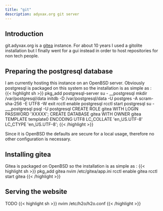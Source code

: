 ```yaml
---
title: "git"
description: adyxax.org git server
---
```


## Introduction

git.adyxax.org is a [gitea](https://gitea.io/) instance. For about 10 years I used a gitolite installation but I finally went for a gui instead in order to host repositories for non tech people.

## Preparing the postgresql database

I am currently hosting this instance on an OpenBSD server. Obviously postgresql is packaged on this system so the installation is as simple as :
{{< highlight sh >}}
pkg_add postgresql-server
su - __postgresql
mkdir /var/postgresql/data
initdb -D /var/postgresql/data -U postgres -A scram-sha-256 -E UTF8 -W
exit
rcctl enable postgresql
rcctl start postgresql
su - ___postgresql
psql -U postgresql
CREATE ROLE gitea WITH LOGIN PASSWORD 'XXXXX';
CREATE DATABASE gitea WITH OWNER gitea TEMPLATE template0 ENCODING UTF8 LC_COLLATE 'en_US.UTF-8' LC_CTYPE 'en_US.UTF-8';
{{< /highlight >}}

Since it is OpenBSD the defaults are secure for a local usage, therefore no other configuration is necessary.

## Installing gitea

Gitea is packaged on OpenBSD so the installation is as simple as :
{{< highlight sh >}}
pkg_add gitea
nvim /etc/gitea/app.ini
rcctl enable gitea
rcctl start gitea
{{< /highlight >}}

## Serving the website

TODO
{{< highlight sh >}}
nvim /etc/h2o/h2o.conf
{{< /highlight >}}
